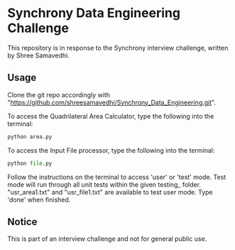 # Synchrony Data Engineering Challenge

This repository is in response to the Synchrony interview challenge, written by Shree Samavedhi. 

## Usage
Clone the git repo accordingly with "https://github.com/shreesamavedhi/Synchrony_Data_Engineering.git". 

To access the Quadrilateral Area Calculator, type the following into the terminal:
```python
python area.py
```
To access the Input File processor, type the following into the terminal:
```python
python file.py
```
Follow the instructions on the terminal to access 'user' or 'test' mode. Test mode will run through all unit tests within the given testing_ folder. "usr_area1.txt" and "usr_file1.txt" are available to test user mode. Type 'done' when finished. 

## Notice
This is part of an interview challenge and not for general public use. 